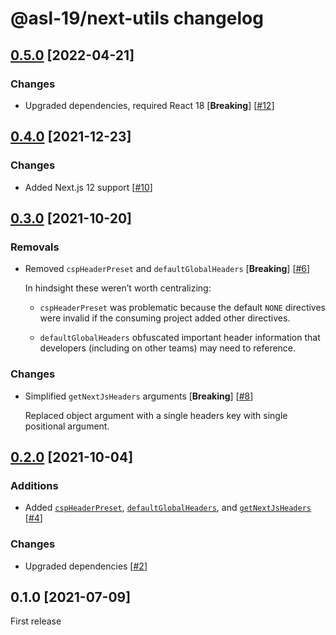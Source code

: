 # @asl-19/next-utils changelog

## [0.5.0](https://github.com/ASL-19/next-utils/pulls?q=is%3Apr+is%3Aclosed+milestone%3A0.5.0) [2022-04-21]

### Changes

* Upgraded dependencies, required React 18 [**Breaking**] [[#12](https://github.com/ASL-19/next-utils/pull/12)]

## [0.4.0](https://github.com/ASL-19/next-utils/pulls?q=is%3Apr+is%3Aclosed+milestone%3A0.4.0) [2021-12-23]

### Changes

* Added Next.js 12 support [[#10](https://github.com/ASL-19/next-utils/pull/10)]

## [0.3.0](https://github.com/ASL-19/next-utils/pulls?q=is%3Apr+is%3Aclosed+milestone%3A0.3.0) [2021-10-20]

### Removals

* Removed `cspHeaderPreset` and `defaultGlobalHeaders` [**Breaking**] [[#6](https://github.com/ASL-19/next-utils/pull/6)]

    In hindsight these weren’t worth centralizing:

    * `cspHeaderPreset` was problematic because the default `NONE` directives were invalid if the consuming project added other directives.

    * `defaultGlobalHeaders` obfuscated important header information that developers (including on other teams) may need to reference.

### Changes

* Simplified `getNextJsHeaders` arguments [**Breaking**] [[#8](https://github.com/ASL-19/next-utils/pull/8)]

    Replaced object argument with a single headers key with single positional argument.

## [0.2.0](https://github.com/ASL-19/next-utils/pulls?q=is%3Apr+is%3Aclosed+milestone%3A0.2.0) [2021-10-04]

### Additions

* Added [`cspHeaderPreset`][0.2.0-cspHeaderPreset], [`defaultGlobalHeaders`][0.2.0-defaultGlobalHeaders], and [`getNextJsHeaders`][0.2.0-getNextJsHeaders] [[#4](https://github.com/ASL-19/next-utils/pull/4)]

[0.2.0-cspHeaderPreset]: https://github.com/ASL-19/next-utils/blob/develop/docs/next-utils.cspheaderpreset.md
[0.2.0-defaultGlobalHeaders]: https://github.com/ASL-19/next-utils/blob/develop/docs/next-utils.defaultglobalheaders.md
[0.2.0-getNextJsHeaders]: https://github.com/ASL-19/next-utils/blob/develop/docs/next-utils.getnextjsheaders.md

### Changes

* Upgraded dependencies [[#2](https://github.com/ASL-19/next-utils/pull/2)]

## 0.1.0 [2021-07-09]

First release

